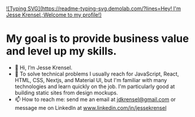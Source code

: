 [![Typing SVG](https://readme-typing-svg.demolab.com/?lines=Hey! I'm Jesse Krensel.;Welcome to my profile!)](https://git.io/typing-svg)

# My goal is to provide business value and level up my skills.

- 👋 Hi, I’m Jesse Krensel.
- 🚀 To solve technical problems I usually reach for JavaScript, React, HTML, CSS, Nextjs, and Material UI, but I'm familiar with many technologies and learn quickly on the job. I'm particularly good at building static sites from design mockups.
- 📫 How to reach me: send me an email at jdkrensel@gmail.com or message me on LinkedIn at  www.linkedin.com/in/jessekrensel

<!---
jeklnd/jeklnd is a ✨ special ✨ repository because its `README.md` (this file) appears on your GitHub profile.
You can click the Preview link to take a look at your changes.
--->
